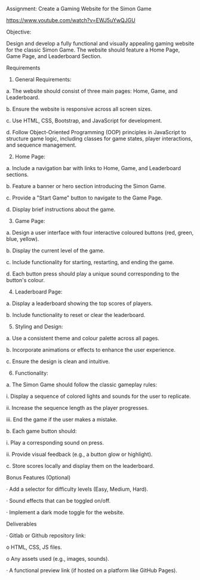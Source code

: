 Assignment: Create a Gaming Website for the Simon Game

https://www.youtube.com/watch?v=EWJ5uYwQJGU

Objective:

Design and develop a fully functional and visually appealing gaming website for the classic Simon Game. The website should feature a Home Page, Game Page, and Leaderboard Section.

Requirements

1. General Requirements:

a. The website should consist of three main pages: Home, Game, and Leaderboard.

b. Ensure the website is responsive across all screen sizes.

c. Use HTML, CSS, Bootstrap, and JavaScript for development.

d. Follow Object-Oriented Programming (OOP) principles in JavaScript to structure game logic, including classes for game states, player interactions, and sequence management.

2. Home Page:

a. Include a navigation bar with links to Home, Game, and Leaderboard sections.

b. Feature a banner or hero section introducing the Simon Game.

c. Provide a "Start Game" button to navigate to the Game Page.

d. Display brief instructions about the game.

3. Game Page:

a. Design a user interface with four interactive coloured buttons (red, green, blue, yellow).

b. Display the current level of the game.

c. Include functionality for starting, restarting, and ending the game.

d. Each button press should play a unique sound corresponding to the button's colour.

4. Leaderboard Page:

a. Display a leaderboard showing the top scores of players.

b. Include functionality to reset or clear the leaderboard.

5. Styling and Design:

a. Use a consistent theme and colour palette across all pages.

b. Incorporate animations or effects to enhance the user experience.

c. Ensure the design is clean and intuitive.

6. Functionality:

a. The Simon Game should follow the classic gameplay rules:

i. Display a sequence of colored lights and sounds for the user to replicate.

ii. Increase the sequence length as the player progresses.

iii. End the game if the user makes a mistake.

b. Each game button should:

i. Play a corresponding sound on press.

ii. Provide visual feedback (e.g., a button glow or highlight).

c. Store scores locally and display them on the leaderboard.

Bonus Features (Optional)

· Add a selector for difficulty levels (Easy, Medium, Hard).

· Sound effects that can be toggled on/off.

· Implement a dark mode toggle for the website.

Deliverables

· Gitlab or Github repository link:

o HTML, CSS, JS files.

o Any assets used (e.g., images, sounds).

· A functional preview link (if hosted on a platform like GitHub Pages).


 <!-- var sounds = {
    greenBox: new Audio("https://s3.amazonaws.com/freecodecamp/simonSound1.mp3"),
    redBox: new Audio("https://s3.amazonaws.com/freecodecamp/simonSound2.mp3"),
    blueBox: new Audio("https://s3.amazonaws.com/freecodecamp/simonSound3.mp3"),
    yellowBox: new Audio ("https://s3.amazonaws.com/freecodecamp/simonSound4.mp3"),
  }; -->


  <!-- https://gist.github.com/micahbales/32f2afe2f33bcbafca786387bd359cbc -->